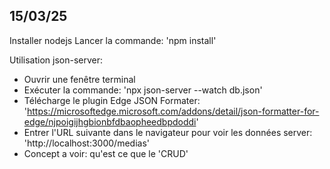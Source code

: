 ## 15/03/25

Installer nodejs
Lancer la commande: 'npm install'

Utilisation json-server:

- Ouvrir une fenêtre terminal
- Exécuter la commande: 'npx json-server --watch db.json'
- Télécharge le plugin Edge JSON Formater: 'https://microsoftedge.microsoft.com/addons/detail/json-formatter-for-edge/njpoigijhgbionbfdbaopheedbpdoddi'
- Entrer l'URL suivante dans le navigateur pour voir les données server: 'http://localhost:3000/medias'
- Concept a voir: qu'est ce que le 'CRUD'
